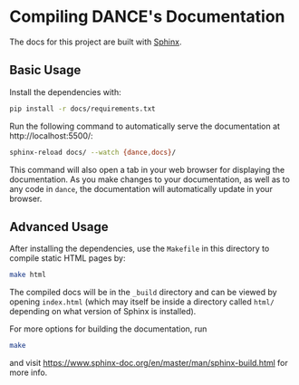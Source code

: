 # Compiling DANCE's Documentation

The docs for this project are built with
[Sphinx](http://www.sphinx-doc.org/en/master/).

## Basic Usage

Install the dependencies with:

```bash
pip install -r docs/requirements.txt
```

Run the following command to automatically serve the documentation at
http://localhost:5500/:

```bash
sphinx-reload docs/ --watch {dance,docs}/
```

This command will also open a tab in your web browser for displaying the
documentation. As you make changes to your documentation, as well as to any code
in `dance`, the documentation will automatically update in your browser.

## Advanced Usage

After installing the dependencies, use the `Makefile` in this directory to
compile static HTML pages by:

```bash
make html
```

The compiled docs will be in the `_build` directory and can be viewed by opening
`index.html` (which may itself be inside a directory called `html/` depending on
what version of Sphinx is installed).

For more options for building the documentation, run

```bash
make
```

and visit https://www.sphinx-doc.org/en/master/man/sphinx-build.html for more
info.
